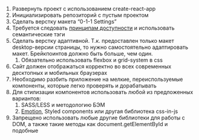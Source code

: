 1. Развернуть проект с использованием create-react-app
2. Инициализировать репозиторий с пустым проектом
3. Сделать верстку макета “0-1-1 Settings”
4. Требуется следовать [принципам доступности](https://web.dev/i18n/ru/accessible/) и использовать семантические тэги
5. Сделать верстку адаптивной. Т.к. предоставлен только макет desktop-версии страницы, то нужно самостоятельно адаптировать макет. Брейкпоинтов должно быть больше, чем один.
    1. Обязательно использовать flexbox и grid-system в css
6. Сайт должен отображаться корректно во всех современных десктопных и мобильных браузерах
7. Необходимо разбить приложение на мелкие, переиспользуемые компоненты, которые легко проверять и дорабатывать
8. Для стилизации компонентов использовать любой из предложенных вариантов:
    1. SASS/LESS и методологию БЭМ
    2. [Emotion](https://emotion.sh/docs/introduction), Styled components или другая библиотека css-in-js
9. Запрещено использовать любые другие библиотеки для работы с DOM, а также такие методы как document.getElementById и подобные